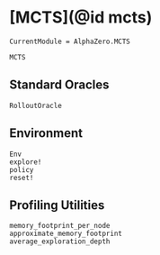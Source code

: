 # [MCTS](@id mcts)

```@meta
CurrentModule = AlphaZero.MCTS
```

```@docs
MCTS
```

## Standard Oracles

```@docs
RolloutOracle
```

## Environment

```@docs
Env
explore!
policy
reset!
```

## Profiling Utilities

```@docs
memory_footprint_per_node
approximate_memory_footprint
average_exploration_depth
```
